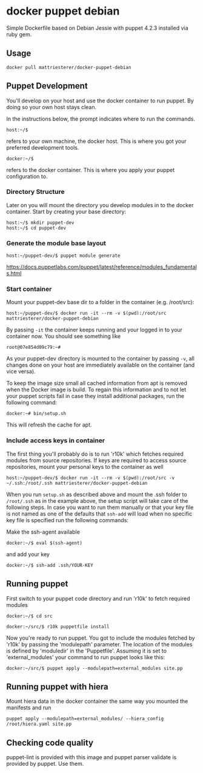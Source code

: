# docker puppet debian
Simple Dockerfile based on Debian Jessie with puppet 4.2.3 installed via ruby gem.

## Usage

```
docker pull mattriesterer/docker-puppet-debian
```

## Puppet Development

You'll develop on your host and use the docker container to run puppet. By doing
so your own host stays clean.

In the instructions below, the prompt indicates where to run the commands.

```
host:~/$
```

refers to your own machine, the docker host. This is where you got your preferred
development tools.

```
docker:~/$
```

refers to the docker container. This is where you apply your puppet configuration to.


### Directory Structure


Later on you will mount the directory you develop modules in to the docker
container. Start by creating your base directory:

```
host:~/$ mkdir puppet-dev
host:~/$ cd puppet-dev
```
### Generate the module base layout

```
host:~/puppet-dev/$ puppet module generate
```

https://docs.puppetlabs.com/puppet/latest/reference/modules_fundamentals.html

### Start container

Mount your puppet-dev base dir to a folder in the container (e.g. /root/src):

```
host:~/puppet-dev/$ docker run -it --rm -v $(pwd):/root/src mattriesterer/docker-puppet-debian
```

By passing ```-it``` the container keeps running and your logged in to your container now.
You should see something like

```
root@07e854d09c79:~#
```
As your puppet-dev directory is mounted to the container by passing  ```-v```, all changes
done on your host are immediately available on the container (and vice versa).

To keep the image size small all cached information from apt is removed when the
Docker image is build. To regain this information and to not let your puppet scripts
fail in case they install additional packages, run the following command:

```
docker:~# bin/setup.sh
```

This will refresh the cache for apt.

### Include access keys in container
The first thing you'll probably do is to run 'r10k' which fetches required modules
from source repositories. If keys are required to access source repositories, mount
your personal keys to the container as well

```
host:~/puppet-dev/$ docker run -it --rm -v $(pwd):/root/src -v ~/.ssh:/root/.ssh mattriesterer/docker-puppet-debian
```

When you run `setup.sh` as described above and mount the .ssh folder to `/root/.ssh`
as in the example above, the setup script will take care of the following steps. In
case you want to run them manually or that your key file is not named as one of the
defaults that `ssh-add` will load when no specific key file is specified run the
following commands:

Make the ssh-agent available

```
docker:~/$ eval $(ssh-agent)
```

and add your key

```
docker:~/$ ssh-add .ssh/YOUR-KEY
```

## Running puppet

First switch to your puppet code directory and run 'r10k' to fetch required modules

```
docker:~/$ cd src

docker:~/src/$ r10k puppetfile install
```
Now you're ready to run puppet. You got to include the modules fetched by 'r10k'
by passing the 'modulepath' parameter. The location of the modules is defined by
'moduledir' in the 'Puppetfile'. Assuming it is set to 'external_modules' your command
to run puppet looks like this:

```
docker:~/src/$ puppet apply --modulepath=external_modules site.pp
```

## Running puppet with hiera

Mount hiera data in the docker container the same way you mounted the manifests and
run

```
puppet apply --modulepath=external_modules/ --hiera_config /root/hiera.yaml site.pp
```

## Checking code quality

puppet-lint is provided with this image and puppet parser validate is provided by puppet.
Use them.
